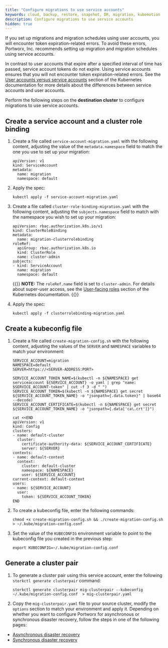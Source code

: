 ```yaml
---
title: "Configure migrations to use service accounts"
keywords: cloud, backup, restore, snapshot, DR, migration, kubemotion
description: Configure migrations to use service accounts
hidden: true
---
```


If you set up migrations and migration schedules using user accounts, you will encounter token expiration-related errors. To avoid these errors, Portworx, Inc. recommends setting up migration and migration schedules using service accounts.

In contrast to user accounts that expire after a specified interval of time has passed, service account tokens do not expire. Using service accounts ensures that you will not encounter token expiration-related errors. See the [User accounts versus service accounts](https://kubernetes.io/docs/reference/access-authn-authz/service-accounts-admin/#user-accounts-versus-service-accounts) section of the Kubernetes documentation for more details about the differences between service accounts and user accounts.

<!-- It would be better if we could be more specific, meaning that we should provide the text of the error message-->

Perform the following steps on the **destination cluster** to configure migrations to use service accounts.

## Create a service account and a cluster role binding

1. Create a file called `service-account-migration.yaml` with the following content, adjusting the value of the `metadata.namespace` field to match the one you use to set up your migration:

    ```text
    apiVersion: v1
    kind: ServiceAccount
    metadata:
      name: migration
      namespace: default
    ```

2. Apply the spec:

    ```text
    kubectl apply -f service-account-migration.yaml
    ```

3. Create a file called `cluster-role-binding-migration.yaml` with the following content, adjusting the `subjects.namespace` field to match with the namespace you wish to set up your migration:

    ```text
    apiVersion: rbac.authorization.k8s.io/v1
    kind: ClusterRoleBinding
    metadata:
      name: migration-clusterrolebinding
    roleRef:
      apiGroup: rbac.authorization.k8s.io
      kind: ClusterRole
      name: cluster-admin
    subjects:
    - kind: ServiceAccount
      name: migration
      namespace: default
    ```
    {{<info>}}
  **NOTE:** The `roleRef.name` field is set to `cluster-admin`. For details about super-user access, see the [User-facing roles](https://kubernetes.io/docs/reference/access-authn-authz/rbac/#user-facing-roles) section of the Kubernetes documentation. <!-- "This gives full control over all resources in the cluster and all namespaces". Is this considered a good practice?-->
{{</info>}}
  
4. Apply the spec:

    ```
    kubectl apply -f clusterrolebinding-migration.yaml
    ```

## Create a kubeconfig file

1. Create a file called `create-migration-config.sh` with the following content, adjusting the values of the `SERVER` and `NAMESPACE` variables to match your environment:

    ```text
    SERVICE_ACCOUNT=migration
    NAMESPACE=default
    SERVER=https://<SERVER-ADDRESS:PORT>

    SERVICE_ACCOUNT_TOKEN_NAME=$(kubectl -n ${NAMESPACE} get serviceaccount ${SERVICE_ACCOUNT} -o yaml | grep "name: $SERVICE_ACCOUNT-token" | cut -f 3 -d " ")
    SERVICE_ACCOUNT_TOKEN=$(kubectl -n ${NAMESPACE} get secret ${SERVICE_ACCOUNT_TOKEN_NAME} -o "jsonpath={.data.token}" | base64 --decode)
    SERVICE_ACCOUNT_CERTIFICATE=$(kubectl -n ${NAMESPACE} get secret ${SERVICE_ACCOUNT_TOKEN_NAME} -o "jsonpath={.data['ca\.crt']}")

    cat <<END
    apiVersion: v1
    kind: Config
    clusters:
    - name: default-cluster
      cluster:
        certificate-authority-data: ${SERVICE_ACCOUNT_CERTIFICATE}
        server: ${SERVER}
    contexts:
    - name: default-context
      context:
        cluster: default-cluster
        namespace: ${NAMESPACE}
        user: ${SERVICE_ACCOUNT}
    current-context: default-context
    users:
    - name: ${SERVICE_ACCOUNT}
      user:
        token: ${SERVICE_ACCOUNT_TOKEN}
    END
    ```

2. To create a kubeconfig file, enter the following commands:

    ```text
    chmod +x create-migration-config.sh && ./create-migration-config.sh > ~/.kube/migration-config.conf
    ```

3. Set the value of the `KUBECONFIG` environment variable to point to the kubeconfig file you created in the previous step:

    ```text
    export KUBECONFIG=~/.kube/migration-config.conf
    ```

## Generate a cluster pair

1. To generate a cluster pair using this service account, enter the following `storkctl generate clusterpair` command:

    ```text
    storkctl generate clusterpair mig-clusterpair --kubeconfig ~/.kube/migration-config.conf  > mig-clusterpair.yaml
    ```

2. Copy the `mig-clusterpair.yaml` file to your source cluster, modify the `options` section to match your environment and apply it. Depending on whether you want to configure Portworx for asynchronous or synchronous disaster recovery, follow the steps in one of the following pages:

  - [Asynchronous disaster recovery](https://docs.portworx.com/portworx-install-with-kubernetes/disaster-recovery/async-dr/#enable-disaster-recovery-mode)
  - [Synchronous disaster recovery](https://docs.portworx.com/portworx-install-with-kubernetes/disaster-recovery/px-metro/2-pair-clusters/#generate-a-clusterpair-on-the-destination-cluster)

